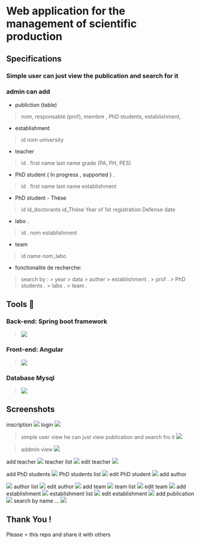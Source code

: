 # Web application for the management of scientific production

## Specifications
### Simple user can just view the publication and search for it
###    admin can add

- publiction (table)
> nom,
> responsable (prof), 
> membre ,
> PhD students, 
> establishment, 
            
- establishment
> id
> nom
> university

- teacher 
> id .
> first name
> last name
> grade  (PA, PH, PES)

- PhD student ( In progress , supported ) .
> id .
> first name
> last name
> establishment


- PhD student - Thèse 
> id
> id_doctorants
> id_Thèse
> Year of 1st registration
> Defense date


- labo .
> id .
> nom
> establishment

- team 
> id 
> name
> nom_labo 

- fonctionalite de recherche:
> search by : 
    >  year 
    >  data
    >  auther
    > establishment .
    > prof .
    > PhD students .
    > labo .
    > team .
## Tools 🔌
### Back-end: Spring boot framework 
> ![](https://i.imgur.com/8Il9gjN.png)
### Front-end: Angular
> ![](https://i.imgur.com/ysIeUWe.png)
### Database Mysql
> ![](https://i.imgur.com/Tm79AFS.png)

## Screenshots


inscription
![](https://i.imgur.com/wd5Nwb3.png)
login
![](https://i.imgur.com/4jhTEzK.png)

> simple user view he can just view publication and search fro it
![](https://i.imgur.com/sMjwWEr.png)

> addmin view 
![](https://i.imgur.com/36Angjq.png)


add teacher
![](https://i.imgur.com/6MGutAu.png)
teacher list
![](https://i.imgur.com/wsUP0ec.png)
edit teacher
![](https://i.imgur.com/XbUD0GY.png)

add PhD students
![](https://i.imgur.com/Kw4WnHA.png)
PhD students list
![](https://i.imgur.com/qPsqCe3.png)
edit PhD student
![](https://i.imgur.com/vzf2Oba.png)
add author

![](https://i.imgur.com/yL9V2sO.png)
author list
![](https://i.imgur.com/YrYByOi.png)
 edit author
![](https://i.imgur.com/0Wnp084.png)
add team
![](https://i.imgur.com/uHll5Vc.png)
team list
![](https://i.imgur.com/f7LIlnK.png)
edit team
![](https://i.imgur.com/ouS46EW.png)
add establishment
![](https://i.imgur.com/HmHx4Yc.png)
establishment list
![](https://i.imgur.com/6j8SHg0.png)
edit establishment
![](https://i.imgur.com/7lX7c7k.png)
add publication
![](https://i.imgur.com/gb1WkbW.png)
search by name ...
![](https://i.imgur.com/Mulypgw.png)




## Thank You !
Please ⭐️ this repo and share it with others





 




